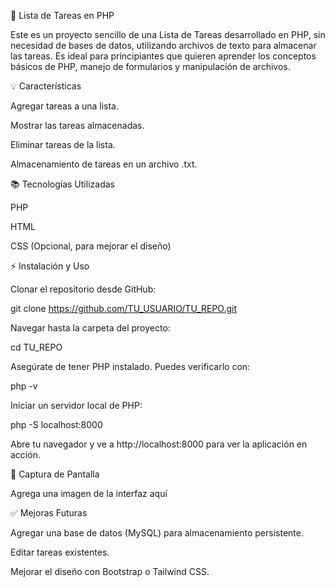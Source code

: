 📅 Lista de Tareas en PHP

Este es un proyecto sencillo de una Lista de Tareas desarrollado en PHP, sin necesidad de bases de datos, utilizando archivos de texto para almacenar las tareas. Es ideal para principiantes que quieren aprender los conceptos básicos de PHP, manejo de formularios y manipulación de archivos.

💡 Características

Agregar tareas a una lista.

Mostrar las tareas almacenadas.

Eliminar tareas de la lista.

Almacenamiento de tareas en un archivo .txt.

📚 Tecnologías Utilizadas

PHP

HTML

CSS (Opcional, para mejorar el diseño)

⚡ Instalación y Uso

Clonar el repositorio desde GitHub:

git clone https://github.com/TU_USUARIO/TU_REPO.git

Navegar hasta la carpeta del proyecto:

cd TU_REPO

Asegúrate de tener PHP instalado. Puedes verificarlo con:

php -v

Iniciar un servidor local de PHP:

php -S localhost:8000

Abre tu navegador y ve a http://localhost:8000 para ver la aplicación en acción.

🎨 Captura de Pantalla

Agrega una imagen de la interfaz aquí

✅ Mejoras Futuras

Agregar una base de datos (MySQL) para almacenamiento persistente.

Editar tareas existentes.

Mejorar el diseño con Bootstrap o Tailwind CSS.
